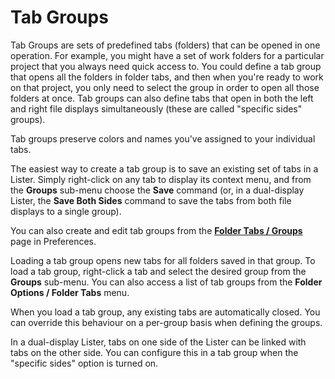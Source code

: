 # Tab Groups

Tab Groups are sets of predefined tabs (folders) that can be opened in one operation. For example, you might have a set of work folders for a particular project that you always need quick access to. You could define a tab group that opens all the folders in folder tabs, and then when you're ready to work on that project, you only need to select the group in order to open all those folders at once. Tab groups can also define tabs that open in both the left and right file displays simultaneously (these are called "specific sides" groups).

Tab groups preserve colors and names you've assigned to your individual tabs.

The easiest way to create a tab group is to save an existing set of tabs in a Lister. Simply right-click on any tab to display its context menu, and from the **Groups** sub-menu choose the **Save** command (or, in a dual-display Lister, the **Save Both Sides** command to save the tabs from both file displays to a single group).

You can also create and edit tab groups from the **[Folder Tabs / Groups](/Manual/preferences/preferences_categories/folder_tabs/groups.md)** page in Preferences.

Loading a tab group opens new tabs for all folders saved in that group. To load a tab group, right-click a tab and select the desired group from the **Groups** sub-menu. You can also access a list of tab groups from the **Folder Options / Folder Tabs** menu.

When you load a tab group, any existing tabs are automatically closed. You can override this behaviour on a per-group basis when defining the groups.

In a dual-display Lister, tabs on one side of the Lister can be linked with tabs on the other side. You can configure this in a tab group when the "specific sides" option is turned on.
